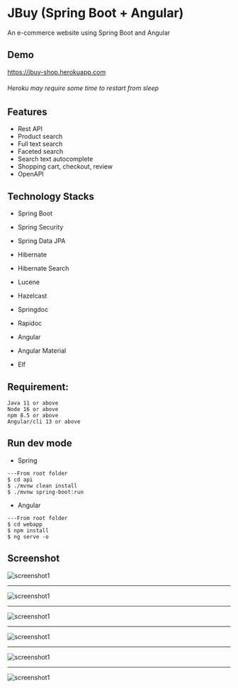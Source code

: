 # JBuy (Spring Boot + Angular)
An e-commerce website using Spring Boot and Angular
## Demo
https://jbuy-shop.herokuapp.com
###### Heroku may require some time to restart from sleep

## Features
- Rest API
- Product search 
- Full text search
- Faceted search
- Search text autocomplete
- Shopping cart, checkout, review
- OpenAPI

## Technology Stacks
- Spring Boot
- Spring Security
- Spring Data JPA
- Hibernate
- Hibernate Search
- Lucene
- Hazelcast
- Springdoc
- Rapidoc

- Angular
- Angular Material
- Elf

## Requirement:
```
Java 11 or above
Node 16 or above
npm 8.5 or above
Angular/cli 13 or above
```

## Run dev mode
- Spring
```
---From root folder
$ cd api
$ ./mvnw clean install
$ ./mvnw spring-boot:run
```

- Angular
```
---From root folder
$ cd webapp
$ npm install
$ ng serve -o
```

## Screenshot
![screenshot1](https://i.imgur.com/0vvbyK5.png)

---
![screenshot1](https://i.imgur.com/6Y94mz3.png)

---
![screenshot1](https://i.imgur.com/6YWZ0aC.png)

---
![screenshot1](https://i.imgur.com/CbSWxCq.png)

---
![screenshot1](https://i.imgur.com/esTYyvs.png)

---
![screenshot1](https://i.imgur.com/xFqYUIj.png)
